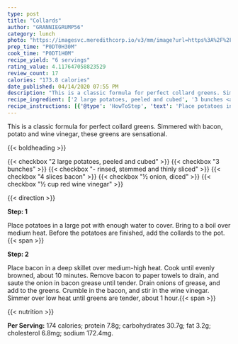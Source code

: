 ```yaml
---
type: post
title: "Collards"
author: "GRANNIEGRUMP56"
category: lunch
photo: "https://imagesvc.meredithcorp.io/v3/mm/image?url=https%3A%2F%2Fimages.media-allrecipes.com%2Fuserphotos%2F273989.jpg"
prep_time: "P0DT0H30M"
cook_time: "P0DT1H0M"
recipe_yield: "6 servings"
rating_value: 4.117647058823529
review_count: 17
calories: "173.8 calories"
date_published: 04/14/2020 07:55 PM
description: "This is a classic formula for perfect collard greens. Simmered with bacon, potato and wine vinegar, these greens are sensational."
recipe_ingredient: ['2 large potatoes, peeled and cubed', '3 bunches <a href="https://www.allrecipes.com/article/what-are-collard-greens/" aria-label="collard greens">collard greens</a> - rinsed, stemmed and thinly sliced', '4 slices bacon', '½ onion, diced', '½ cup red wine vinegar']
recipe_instructions: [{'@type': 'HowToStep', 'text': 'Place potatoes in a large pot with enough water to cover. Bring to a boil over medium heat. Before the potatoes are finished, add the collards to the pot.\n'}, {'@type': 'HowToStep', 'text': 'Place bacon in a deep skillet over medium-high heat. Cook until evenly browned, about 10 minutes. Remove bacon to paper towels to drain, and saute the onion in bacon grease until tender. Drain onions of grease, and add to the greens. Crumble in the bacon, and stir in the wine vinegar. Simmer over low heat until greens are tender, about 1 hour.\n'}]
---
```


This is a classic formula for perfect collard greens. Simmered with bacon, potato and wine vinegar, these greens are sensational. 

{{< boldheading >}}

{{< checkbox "2 large potatoes, peeled and cubed" >}}
{{< checkbox "3 bunches" >}}
{{< checkbox "- rinsed, stemmed and thinly sliced" >}}
{{< checkbox "4 slices bacon" >}}
{{< checkbox "½  onion, diced" >}}
{{< checkbox "½ cup red wine vinegar" >}}


{{< direction >}}

**Step: 1**

Place potatoes in a large pot with enough water to cover. Bring to a boil over medium heat. Before the potatoes are finished, add the collards to the pot.{{< span >}}

**Step: 2**

Place bacon in a deep skillet over medium-high heat. Cook until evenly browned, about 10 minutes. Remove bacon to paper towels to drain, and saute the onion in bacon grease until tender. Drain onions of grease, and add to the greens. Crumble in the bacon, and stir in the wine vinegar. Simmer over low heat until greens are tender, about 1 hour.{{< span >}}

{{< nutrition >}}

**Per Serving:** 174 calories; protein 7.8g; carbohydrates 30.7g; fat 3.2g; cholesterol 6.8mg; sodium 172.4mg.